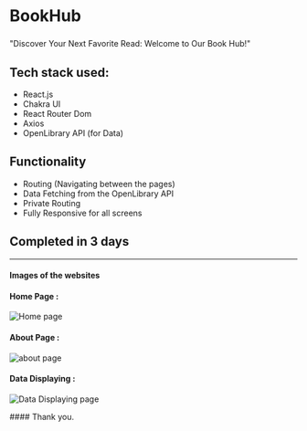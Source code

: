 # BookHub 

### 
"Discover Your Next Favorite Read: Welcome to Our Book Hub!"


## Tech stack used:
  - React.js
  - Chakra UI
  - React Router Dom
  - Axios
  - OpenLibrary API (for Data)


## Functionality
  - Routing (Navigating between the pages)
  - Data Fetching from the OpenLibrary API
  - Private Routing
  - Fully Responsive for all screens 

## Completed in 3 days

---

#### Images of the websites
#### Home Page :
![Home page](/BookHub/src/images/Home-page.png)
#### About Page :
![about page](/BookHub/src/images/About-page.png)
#### Data Displaying :
![ Data Displaying page](/BookHub/src/images/Data-Displaying.png)

#### Thank you.